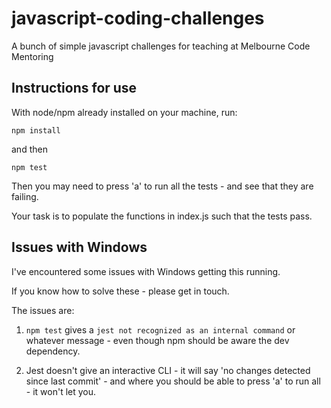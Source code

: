 # javascript-coding-challenges
A bunch of simple javascript challenges for teaching at Melbourne Code Mentoring

## Instructions for use

With node/npm already installed on your machine, run: 

```
npm install
```

and then

```
npm test
```

Then you may need to press 'a' to run all the tests - and see that they are failing. 

Your task is to populate the functions in index.js such that the tests pass. 

## Issues with Windows

I've encountered some issues with Windows getting this running. 

If you know how to solve these - please get in touch. 

The issues are: 

1. `npm test` gives a `jest not recognized as an internal command` or whatever message - even though npm should be aware the dev dependency.

2. Jest doesn't give an interactive CLI - it will say 'no changes detected since last commit' - and where you should be able to press 'a' to run all - it won't let you. 


